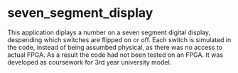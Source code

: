# seven_segment_display

This application diplays a number on a seven segment digital display, despending which switches are flipped on or off. Each switch is simulated in the code, instead of being assumbed physical, as there was no access to actual FPGA. As a result the code had not been tested on an FPGA. It was developed as coursework for 3rd year university model.

